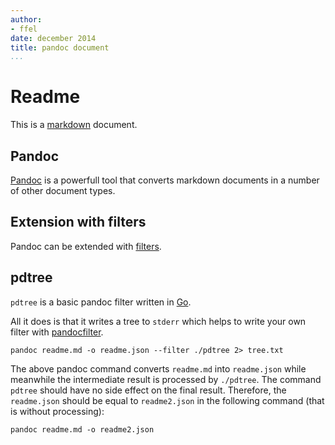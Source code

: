 ```yaml
---
author:
- ffel
date: december 2014
title: pandoc document
...
```


Readme
======

This is a [markdown](http://daringfireball.net/projects/markdown/)
document.

Pandoc
------

[Pandoc](http://johnmacfarlane.net/pandoc/) is a powerfull tool that
converts markdown documents in a number of other document types.

Extension with filters
----------------------

Pandoc can be extended with
[filters](http://johnmacfarlane.net/pandoc/scripting.html).

pdtree
------

`pdtree` is a basic pandoc filter written in [Go](http://golang.org/).

All it does is that it writes a tree to `stderr` which helps to write
your own filter with
[pandocfilter](https://github.com/ffel/pandocfilter).

    pandoc readme.md -o readme.json --filter ./pdtree 2> tree.txt

The above pandoc command converts `readme.md` into `readme.json` while
meanwhile the intermediate result is processed by `./pdtree`. The
command `pdtree` should have no side effect on the final result.
Therefore, the `readme.json` should be equal to `readme2.json` in the
following command (that is without processing):

    pandoc readme.md -o readme2.json
